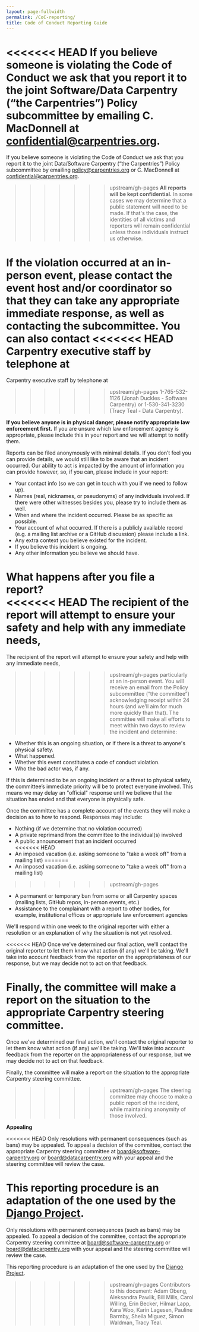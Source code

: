 ```yaml
---
layout: page-fullwidth
permalink: /CoC-reporting/
title: Code of Conduct Reporting Guide
---
```


<<<<<<< HEAD
If you believe someone is violating the Code of Conduct we ask that you report it to the joint Software/Data
Carpentry (“the Carpentries”) Policy subcommittee by emailing C. MacDonnell at
[confidential@carpentries.org](mailto:confidential@carpentries.org).
=======
If you believe someone is violating the Code of Conduct we ask that you report it to the joint Data/Software Carpentry (“the Carpentries”) Policy subcommittee by emailing [policy@carpentries.org](mailto:policy@carpentries.org) or
C. MacDonnell at [confidential@carpentries.org](mailto:confidential@carpentries.org).

>>>>>>> upstream/gh-pages
**All reports will be kept confidential.** In some cases we may determine that a public statement will need to be
made. If that's the case, the identities of all victims and reporters will remain confidential unless those
individuals instruct us otherwise.  

If the violation occurred at an in-person event, please contact the event host and/or coordinator so that they
can take any appropriate immediate response, as well as contacting the subcommittee. You can also contact
<<<<<<< HEAD
Carpentry executive staff by telephone at 
=======
Carpentry executive staff by telephone at
>>>>>>> upstream/gh-pages
1-765-532-1126 (Jonah Duckles - Software Carpentry) or 1-530-341-3230 (Tracy Teal - Data Carpentry).  

**If you believe anyone is in physical danger, please notify appropriate law enforcement first.** If you are unsure
which law enforcement agency is appropriate, please include this in your report and we will attempt to notify
them.  

Reports can be filed anonymously with minimal details. If you don’t feel you can provide details, we would still
like to be aware that an incident occurred. Our ability to act is impacted by the amount of information you can
provide however, so, if you can, please include in your report:  

- Your contact info (so we can get in touch with you if we need to follow up).  
- Names (real, nicknames, or pseudonyms) of any individuals involved. If there were other witnesses besides you, please try to include them as well.  
- When and where the incident occurred. Please be as specific as possible.  
- Your account of what occurred. If there is a publicly available record (e.g. a mailing list archive or a GitHub discussion) please include a link.  
- Any extra context you believe existed for the incident.  
- If you believe this incident is ongoing.  
- Any other information you believe we should have.  

**What happens after you file a report?**    
<<<<<<< HEAD
The recipient of the report will attempt to ensure your safety and help with any immediate needs, 
=======
The recipient of the report will attempt to ensure your safety and help with any immediate needs,
>>>>>>> upstream/gh-pages
particularly at an in-person event. You will receive an email from the Policy subcommittee (“the committee”)
acknowledging receipt within 24 hours (and we’ll aim for much more quickly than that). The committee will make all efforts to meet within two days to review the incident and determine:  

- Whether this is an ongoing situation, or if there is a threat to anyone's physical safety.  
- What happened.  
- Whether this event constitutes a code of conduct violation.  
- Who the bad actor was, if any.  

If this is determined to be an ongoing incident or a threat to physical safety, the committee’s immediate
priority will be to protect everyone involved. This means we may delay an "official" response until we believe
that the situation has ended and that everyone is physically safe.  

Once the committee has a complete account of the events they will make a decision as to how to respond. Responses may include:  

- Nothing (if we determine that no violation occurred)  
- A private reprimand from the committee to the individual(s) involved  
- A public announcement that an incident occurred  
<<<<<<< HEAD
- An imposed vacation (i.e. asking someone to "take a week off" from a mailing list) 
=======
- An imposed vacation (i.e. asking someone to "take a week off" from a mailing list)
>>>>>>> upstream/gh-pages
- A permanent or temporary ban from some or all Carpentry spaces (mailing lists, GitHub repos, in-person events, etc.)  
- Assistance to the complainant with a report to other bodies, for example, institutional offices or appropriate law enforcement agencies  


We'll respond within one week to the original reporter with either a resolution or an explanation of why the
situation is not yet resolved.   

<<<<<<< HEAD
Once we've determined our final action, we'll contact the original reporter to let them know what action (if any) 
we'll be taking. We'll take into account feedback from the reporter on the appropriateness of our response, but
we may decide not to act on that feedback.  

Finally, the committee will make a report on the situation to the appropriate Carpentry steering committee. 
=======
Once we've determined our final action, we'll contact the original reporter to let them know what action (if any)
we'll be taking. We'll take into account feedback from the reporter on the appropriateness of our response, but
we may decide not to act on that feedback.  

Finally, the committee will make a report on the situation to the appropriate Carpentry steering committee.
>>>>>>> upstream/gh-pages
The steering committee may choose to make a public report of the incident, while maintaining anonymity of those
involved.  

**Appealing**

<<<<<<< HEAD
Only resolutions with permanent consequences (such as bans) may be appealed. To appeal a decision of the 
committee, contact the appropriate Carpentry steering committee at 
[board@software-carpentry.org](mailto:board@software-carpentry.org) or 
[board@datacarpentry.org](mailto:board@datacarpentry.org) with your appeal and the 
steering committee will review the case.  

This reporting procedure is an adaptation of the one used by the
[Django Project](https://www.djangoproject.com/conduct/reporting/). 
=======
Only resolutions with permanent consequences (such as bans) may be appealed. To appeal a decision of the
committee, contact the appropriate Carpentry steering committee at
[board@software-carpentry.org](mailto:board@software-carpentry.org) or
[board@datacarpentry.org](mailto:board@datacarpentry.org) with your appeal and the
steering committee will review the case.  

This reporting procedure is an adaptation of the one used by the
[Django Project](https://www.djangoproject.com/conduct/reporting/).
>>>>>>> upstream/gh-pages
Contributors to this document: Adam Obeng, Aleksandra Pawlik, Bill Mills, Carol Willing, Erin Becker, Hilmar Lapp, Kara Woo, Karin Lagesen, Pauline Barmby, Sheila Miguez, Simon Waldman, Tracy Teal.
